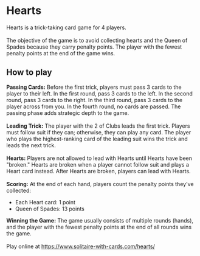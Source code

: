 # Hearts
Hearts is a trick-taking card game for 4 players.\
\
The objective of the game is to avoid collecting hearts and the Queen of Spades because they carry penalty points. The player with the fewest penalty points at the end of the game wins.
## How to play
**Passing Cards:** Before the first trick, players must pass 3 cards to the player to their left. In the first round, pass 3 cards to the left. In the second round, pass 3 cards to the right. In the third round, pass 3 cards to the player across from you. In the fourth round, no cards are passed. The passing phase adds strategic depth to the game.\
\
**Leading Trick:** The player with the 2 of Clubs leads the first trick. Players must follow suit if they can; otherwise, they can play any card. The player who plays the highest-ranking card of the leading suit wins the trick and leads the next trick.\
\
**Hearts:** Players are not allowed to lead with Hearts until Hearts have been "broken." Hearts are broken when a player cannot follow suit and plays a Heart card instead. After Hearts are broken, players can lead with Hearts.\
\
**Scoring:** At the end of each hand, players count the penalty points they've collected:
- Each Heart card: 1 point
- Queen of Spades: 13 points
  
**Winning the Game:** The game usually consists of multiple rounds (hands), and the player with the fewest penalty points at the end of all rounds wins the game.\
\
Play online at https://www.solitaire-with-cards.com/hearts/
